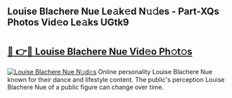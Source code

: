 ## Louise Blachere Nue Le𝚊k𝚎d N𝚞𝚍es - Part-XQs Photos Vid𝚎o Le𝚊ks UGtk9

# <h2><a href="http://fb3a81f.evod.top/?m=Louise+Blachere+Nue">🔗 👉🔴 Louise Blachere Nue Vid𝚎o Ph𝚘t𝚘s</a></h2>

[![Louise Blachere Nue N𝚞d𝚎s](https://i.imgur.com/8V9OHl7.gif)](http://fb3a81f.evod.top/?m=Louise+Blachere+Nue)
Online personality Louise Blachere Nue known for their dance and lifestyle content. The public's perception Louise Blachere Nue of a public figure can change over time. 
